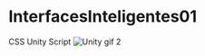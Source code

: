 # InterfacesInteligentes01
CSS Unity Script
![Unity gif 2](https://github.com/user-attachments/assets/2baba586-bffb-49cb-98c0-ab7f52abfec0)
